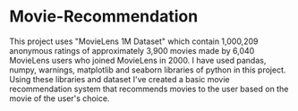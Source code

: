 # Movie-Recommendation
This project uses "MovieLens 1M Dataset" which contain 1,000,209 anonymous ratings of approximately 3,900 movies 
made by 6,040 MovieLens users who joined MovieLens in 2000. I have used pandas, numpy, warnings, matplotlib and seaborn libraries of python in this project.
Using these libraries and dataset I've created a basic movie recommendation system that recommends movies to the user based on the movie of the user's choice.
